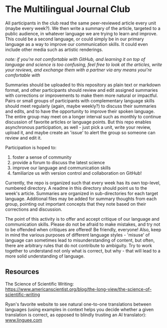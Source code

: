 # The Multilingual Journal Club

All participants in the club read the same peer-reviewed article every unit (maybe every week?). We then write a summary of the article, targeted to a public audience, in whatever language we are trying to learn and improve. This could be a second language, or could simply be in our primary language as a way to improve our communication skills. It could even include other media such as artistic renderings. 

_note: if you're not comfortable with GitHub, and learning it on top of language and science is too confusing, feel free to look at the articles, write your reviews, and exchange them with a partner via any means youi're comfortable with_

Summaries should be uploaded to this repository as plain text or markdown format, and other participants should review and edit assigned summaries with corrections or improvements to make them more natural or impactful. Pairs or small groups of participants with complementary language skills should meet regularly (again, maybe weekly?) to discuss their summaries and edits, and to have the opportunity to improve their spoken language. The entire group may meet on a longer interval such as monthly to continue discussion of favorite articles or language points. But this repo enables asynchronous participation, as well - just pick a unit, write your review, upload it, and maybe create an 'issue' to alert the group so someone can review and edit it.

Participation is hoped to:
1) foster a sense of community
2) provide a forum to discuss the latest science
3) improve our language and communication skills
4) familiarize us with version control and collaboration on GitHub!

Currently, the repo is organized such that every week has its own top-level, numbered directory. A readme in this directory should point us to the week's article. Summaries are organized in sub-directories for each target language. Additional files may be added for summary thoughts from each group, pointing out important concepts that they note based on their corrections and discussion.

The point of this activity is to offer and accept critique of our language and communication skills. Please do not be afraid to make mistakes, and try not to be offended when critiques are offered! Be friendly, everyone! Also, keep in mind the various purposes of different language styles - 'misuse' of language can sometimes lead to misunderstanding of content, but often, there are arbitrary rules that do not contribute to ambiguity. Try to work together to understand not only what is correct, but why - that will lead to a more solid understanding of language.

## Resources
The Science of Scientific Writing:
https://www.americanscientist.org/blog/the-long-view/the-science-of-scientific-writing

Ryan's favorite website to see natural one-to-one translations between languages (using examples in context helps you decide whether a given translation is correct, as opposed to blindly trusting an AI translator): www.linguee.com
